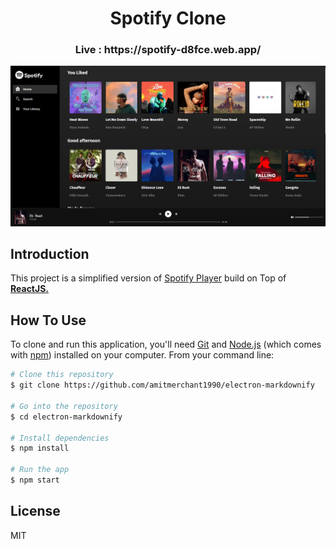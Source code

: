 <h1 align="center">Spotify Clone </h1>

<h3 align="center"><b> Live : https://spotify-d8fce.web.app/ </b></h3>

<a href="https://spotify-d8fce.web.app/" alt="Spotify"><img src="repository-open-graph-template.png"></a>

## Introduction
This project is a simplified version of <a href="https://open.spotify.com/" target="_blank">Spotify Player</a> build on Top of <a href="https://reactjs.org/" target="_blank"><b>ReactJS.</b></a>


## How To Use

To clone and run this application, you'll need [Git](https://git-scm.com) and [Node.js](https://nodejs.org/en/download/) (which comes with [npm](http://npmjs.com)) installed on your computer. From your command line:

```bash
# Clone this repository
$ git clone https://github.com/amitmerchant1990/electron-markdownify

# Go into the repository
$ cd electron-markdownify

# Install dependencies
$ npm install

# Run the app
$ npm start
```

## License
MIT

